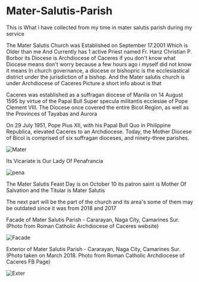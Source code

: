 # Mater-Salutis-Parish 

This is What i have collected from my time in mater salutis parish during my service 

The Mater Salutis Church was Established on September 17.2001 Which is Older than me And Currently has 1 active Priest named Fr. Hanz Christian P. Borbor its Diocese is  Archdiocese of Caceres if you don't know what Diocese means don't worry because a few hours ago i myself did not know it means In church governance, a diocese or bishopric is the ecclesiastical district under the jurisdiction of a bishop. And the Mater salutis church is under Archdiocese of Caceres Picture a short info about is that 



Caceres was established as a suffragan diocese of Manila on 14 August 1595 by virtue of the Papal Bull Super specula militantis ecclesiae of Pope Clement VIII. The Diocese once covered the entire Bicol Region, as well as the Provinces of Tayabas and Aurora
​

On 29 July 1951, Pope Pius XII, with his Papal Bull Quo in Philippine Republica, elevated Caceres to an Archdiocese. Today, the Mother Diocese of Bicol is comprised of six suffragan dioceses, and ninety-three parishes.

![Mater](https://scontent.fmnl13-2.fna.fbcdn.net/v/t39.30808-6/327224525_923670265317404_174993190306185329_n.jpg?_nc_cat=107&ccb=1-7&_nc_sid=efb6e6&_nc_ohc=7BeiD0ks-6IAX_DlYQJ&_nc_ht=scontent.fmnl13-2.fna&oh=00_AfAyz2Rg6WoO0wIs3Zo7adUDXqkpzrvi-91kJrdBEnXUUw&oe=6599E735)


Its Vicariate is Our Lady Of Penafrancia


![pena](https://scontent.fmnl9-4.fna.fbcdn.net/v/t39.30808-6/379613791_695357512633487_4267181903911646845_n.jpg?_nc_cat=106&ccb=1-7&_nc_sid=dd5e9f&_nc_ohc=_-xkJNPqokkAX8WHLgA&_nc_ht=scontent.fmnl9-4.fna&oh=00_AfA8Drky4U0_-iDOVXk0j1j-3AFR0GyeUqT3pZqWZ4CPWg&oe=659ACA46)



The Mater Salutis Feast Day is on October 10 its patron saint is Mother Of Salvation and the Titular is Mater Salutis 



The next part will be the part of the church and its area's some of them may be outdated since it was from 2018 and 2017



Facade of Mater Salutis Parish - Cararayan, Naga City, Camarines Sur. (Photo from Roman Catholic Archdiocese of Caceres website)

![Facade](https://blogger.googleusercontent.com/img/b/R29vZ2xl/AVvXsEhZlZkApqdpryiwPj9EATKbZrNOaURNat_C2ACNYBOYdbQN0xP-YEPVvKOHZLQ3OgmW08Pqo28rKbXRyzP6q0K73YKvdSqST_aMehXdcRzYys3YVC2gRqi7oKDxanDkLiH439FzhKPcNQfJw0P3aRU0F8CmRSZBIBALCkQggWzk9FoINaRcbgsKUHAlow/w320-h240/Mater%20Salutis%20Parish%20-%20Cararayan,%20Naga%20City,%20Camarines%20Sur.jpg)




Exterior of Mater Salutis Parish - Cararayan, Naga City, Camarines Sur. (Photo taken on March 2018. Photo from Roman Catholic Archdiocese of Caceres FB Page)



![Exter](https://blogger.googleusercontent.com/img/b/R29vZ2xl/AVvXsEhZjujkhQUMybi9eEh7mYSoqKPY-V0gAKlxrxrQjL8hQXLsqj-_OGPXgWE7AW9eMARM5mnWqRKRmYmYQHXyZ4IvaLMmQ-RvkZ35tsCQ_LQQGAl2TmnEXUHih9TerYq9csMHyuLhcSeOO4oKT2E5kQOHe2-4sVkDEYo-ngetyX0AkWzj6-VLCz5A-49KNQ/w320-h240/Mater%20Salutis%20Parish%20-%20Cararayan,%20Naga%20City,%20Camarines%20Sur%20-%20Exterior.jpg)



